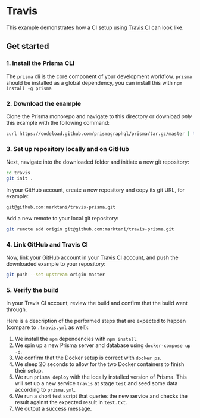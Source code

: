 # Travis

This example demonstrates how a CI setup using [Travis CI](https://travis-ci.com/) can look like.

## Get started

### 1. Install the Prisma CLI
The `prisma` cli is the core component of your development workflow. `prisma` should be installed as a global dependency, you can install this with `npm install -g prisma`

### 2. Download the example

Clone the Prisma monorepo and navigate to this directory or download _only_ this example with the following command:

```sh
curl https://codeload.github.com/prismagraphql/prisma/tar.gz/master | tar -xz --strip=2 prisma-master/examples/travis
```

### 3. Set up repository locally and on GitHub

Next, navigate into the downloaded folder and initiate a new git repository:

```sh
cd travis
git init .
```

In your GitHub account, create a new repository and copy its git URL, for example:

`git@github.com:marktani/travis-prisma.git`

Add a new remote to your local git repository:

```sh
git remote add origin git@github.com:marktani/travis-prisma.git
```

### 4. Link GitHub and Travis CI

Now, link your GitHub account in your [Travis CI](https://travis-ci.com/) account, and push the downloaded example to your repository:

```sh
git push --set-upstream origin master
```

### 5. Verify the build

In your Travis CI account, review the build and confirm that the build went through.

Here is a description of the performed steps that are expected to happen (compare to `.travis.yml` as well):

1.  We install the `npm` dependencies with `npm install`.
2.  We spin up a new Prisma server and database using `docker-compose up -d`.
3.  We confirm that the Docker setup is correct with `docker ps`.
4.  We sleep 20 seconds to allow for the two Docker containers to finish their setup.
5.  We run `prisma deploy` with the locally installed version of Prisma. This will set up a new service `travis` at stage `test` and seed some data according to `prisma.yml`.
6.  We run a short test script that queries the new service and checks the result against the expected result in `test.txt`.
7.  We output a success message.
